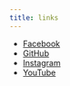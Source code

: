 ```yaml
---
title: links
---
```

* [Facebook](https://facebook.com/GeorgiaSDF)
* [GitHub](https://github.com/GeorgiaStateDefenseForce)
* [Instagram](https://instagram.com/georgiastatedefenseforce)
* [YouTube](https://www.youtube.com/@georgiasdf)